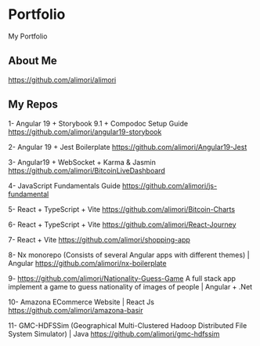 # Portfolio
My Portfolio

## About Me
https://github.com/alimori/alimori

## My Repos
1- Angular 19 + Storybook 9.1 + Compodoc Setup Guide
https://github.com/alimori/angular19-storybook

2- Angular 19 + Jest Boilerplate
https://github.com/alimori/Angular19-Jest

3- Angular19 + WebSocket + Karma & Jasmin
https://github.com/alimori/BitcoinLiveDashboard

4- JavaScript Fundamentals Guide
https://github.com/alimori/js-fundamental

5- React + TypeScript + Vite
https://github.com/alimori/Bitcoin-Charts

6- React + TypeScript + Vite
https://github.com/alimori/React-Journey

7- React + Vite
https://github.com/alimori/shopping-app

8- Nx monorepo (Consists of several Angular apps with different themes) | Angular
https://github.com/alimori/nx-boilerplate

9- https://github.com/alimori/Nationality-Guess-Game
A full stack app implement a game to guess nationality of images of people |  Angular + .Net

10- Amazona ECommerce Website | React Js
https://github.com/alimori/amazona-basir

11- GMC-HDFSSim (Geographical Multi-Clustered Hadoop Distributed File System Simulator) | Java
https://github.com/alimori/gmc-hdfssim
